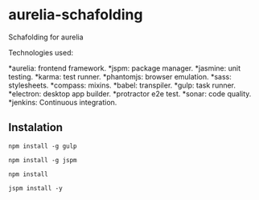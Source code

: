 # aurelia-schafolding

Schafolding for aurelia

Technologies used:

*aurelia: frontend framework.
*jspm: package manager.
*jasmine: unit testing.
*karma: test runner.
*phantomjs: browser emulation.
*sass: stylesheets.
*compass: mixins.
*babel: transpiler.
*gulp: task runner.
*electron: desktop app builder.
*protractor e2e test.
*sonar: code quality.
*jenkins: Continuous integration.

## Instalation

`npm install -g gulp`

`npm install -g jspm`

`npm install`

`jspm install -y`
